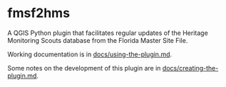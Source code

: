 # fmsf2hms

A QGIS Python plugin that facilitates regular updates of the Heritage Monitoring Scouts database from the Florida Master Site File.

Working documentation is in [docs/using-the-plugin.md](docs/using-the-plugin.md).

Some notes on the development of this plugin are in [docs/creating-the-plugin.md](docs/creating-the-plugin.md).
